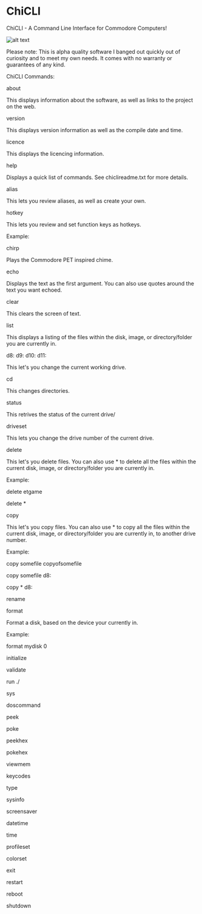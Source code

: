 # ChiCLI
ChiCLI - A Command Line Interface for Commodore Computers!

![alt text](https://raw.githubusercontent.com/chironb/ChiCLI/main/ChiCLI_Screenshot.png?raw=true)





Please note: This is alpha quality software I banged out quickly out of curiosity and to meet my own needs. It comes with no warranty or guarantees of any kind. 

ChiCLI Commands:

about

This displays information about the software, as well as links to the project on the web. 

version

This displays version information as well as the compile date and time.

licence 

This displays the licencing information. 

help

Displays a quick list of commands. See chiclireadme.txt for more details.

alias

This lets you review aliases, as well as create your own.

hotkey

This lets you review and set function keys as hotkeys. 

Example: 

chirp

Plays the Commodore PET inspired chime.

echo

Displays the text as the first argument. You can also use quotes around the text you want echoed. 

clear

This clears the screen of text. 

list

This displays a listing of the files within the disk, image, or directory/folder you are currently in.

d8: d9: d10: d11:

This let's you change the current working drive. 

cd

This changes directories.

status

This retrives the status of the current drive/

driveset

This lets you change the drive number of the current drive.

delete

This let's you delete files. You can also use * to delete all the files within the current disk, image, or directory/folder you are currently in.

Example:

delete etgame

delete *

copy

This let's you copy files. You can also use * to copy all the files within the current disk, image, or directory/folder you are currently in, to another drive number. 

Example:

copy somefile copyofsomefile

copy somefile d8:

copy * d8:

rename

format

Format a disk, based on the device your currently in. 

Example:

format mydisk 0 

initialize

validate

run ./

sys

doscommand

peek

poke

peekhex

pokehex

viewmem

keycodes

type

sysinfo

screensaver

datetime

time

profileset

colorset

exit

restart

reboot

shutdown


